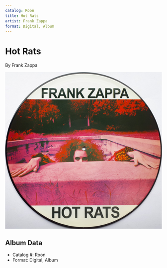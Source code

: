 ```yaml
---
catalog: Roon
title: Hot Rats
artist: Frank Zappa
format: Digital, Album
---
```


# Hot Rats

By Frank Zappa

![](../../assets/albumcovers/Frank_Zappa-Hot_Rats.png)

## Album Data

- Catalog #: Roon
- Format: Digital, Album

